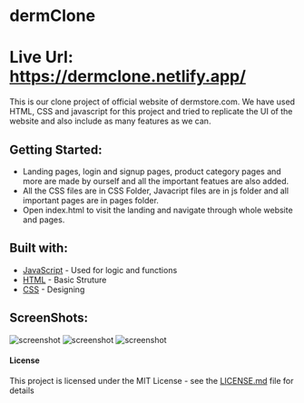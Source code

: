 # dermClone
# Live Url: https://dermclone.netlify.app/

This is our clone project of official website of dermstore.com. We have used HTML, CSS and javascript for this project and tried to replicate the UI of the website and also include as many features as we can. 

## Getting Started:
- Landing pages, login and signup pages, product category pages and more are made by ourself and all the important featues are also added.
- All the CSS files are in CSS Folder, Javacript files are in js folder and all important pages are in pages folder.
- Open index.html to visit the landing and navigate through whole website and pages.


## Built with:
* [JavaScript](https://developer.mozilla.org/en-US/docs/Web/JavaScript) - Used for logic and functions
* [HTML](https://maven.apache.org/) - Basic Struture
* [CSS](https://developer.mozilla.org/en-US/docs/Web/HTML) - Designing

## ScreenShots:
![screenshot](https://i.postimg.cc/DZ98KLyx/dernstore-1.jpg)
![screenshot](https://i.postimg.cc/85Jj3tDF/dermstore-2.jpg)
![screenshot](https://i.postimg.cc/cCf61Cv0/dermstore-3.jpg)

#### License

This project is licensed under the MIT License - see the [LICENSE.md](LICENSE.md) file for details
